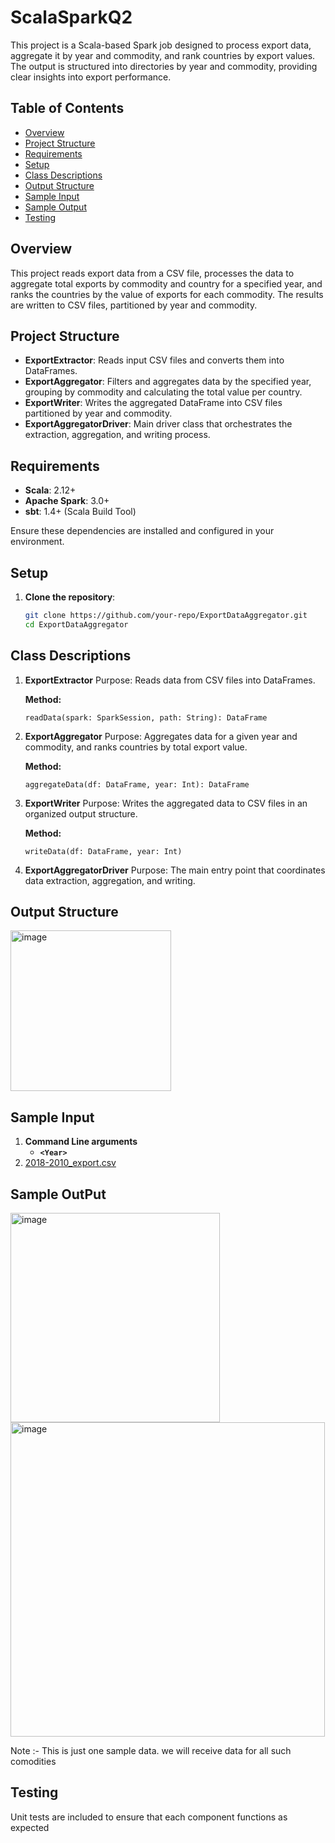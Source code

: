 # ScalaSparkQ2



This project is a Scala-based Spark job designed to process export data, aggregate it by year and commodity, and rank countries by export values. The output is structured into directories by year and commodity, providing clear insights into export performance.

## Table of Contents
- [Overview](#overview)
- [Project Structure](#project-structure)
- [Requirements](#requirements)
- [Setup](#setup)
- [Class Descriptions](#class-descriptions)
- [Output Structure](#output-structure)
- [Sample Input](#sample-input)
- [Sample Output](#sample-Output)
- [Testing](#testing)

## Overview
This project reads export data from a CSV file, processes the data to aggregate total exports by commodity and country for a specified year, and ranks the countries by the value of exports for each commodity. The results are written to CSV files, partitioned by year and commodity.

## Project Structure
- **ExportExtractor**: Reads input CSV files and converts them into DataFrames.
- **ExportAggregator**: Filters and aggregates data by the specified year, grouping by commodity and calculating the total value per country.
- **ExportWriter**: Writes the aggregated DataFrame into CSV files partitioned by year and commodity.
- **ExportAggregatorDriver**: Main driver class that orchestrates the extraction, aggregation, and writing process.

## Requirements
- **Scala**: 2.12+
- **Apache Spark**: 3.0+
- **sbt**: 1.4+ (Scala Build Tool)

Ensure these dependencies are installed and configured in your environment.

## Setup
1. **Clone the repository**:
   ```bash
   git clone https://github.com/your-repo/ExportDataAggregator.git
   cd ExportDataAggregator
## Class Descriptions
1. **ExportExtractor**
   Purpose: Reads data from CSV files into DataFrames.

   **Method:**
   ```text
   readData(spark: SparkSession, path: String): DataFrame

2. **ExportAggregator**
   Purpose: Aggregates data for a given year and commodity, and ranks countries by total export value.

   **Method:**
   ```text
   aggregateData(df: DataFrame, year: Int): DataFrame
   
3. **ExportWriter**
  Purpose: Writes the aggregated data to CSV files in an organized output structure.

   **Method:**
   ```text
   writeData(df: DataFrame, year: Int)
4. **ExportAggregatorDriver**
   Purpose: The main entry point that coordinates data extraction, aggregation, and writing.

## Output Structure

<img width="257" alt="image" src="https://github.com/user-attachments/assets/57d2102c-18b9-4242-aab7-928f20b86ba5">



## Sample Input 
1. **Command Line arguments**
   - **`<Year>`**
2. [2018-2010_export.csv](https://drive.google.com/file/d/1ev-30a1L0okJSGhlfqndSNr_QDqjS4-p/view?usp=sharing)

## Sample OutPut

<img width="335" alt="image" src="https://github.com/user-attachments/assets/184dcb91-0104-48f2-9950-78bd6ee77d9d">


<img width="503" alt="image" src="https://github.com/user-attachments/assets/00b421ab-7edc-4529-8556-4e3bf101f060">


Note :- This is just one sample data. we will receive data for all such comodities

## Testing
Unit tests are included to ensure that each component functions as expected
